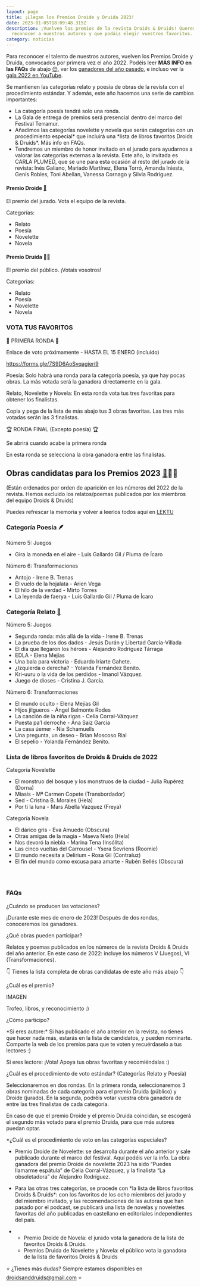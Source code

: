```yaml
---
layout: page
title: ¡Llegan los Premios Droide y Druida 2023!
date: 2023-01-05T18:09:48.315Z
description: ¡Vuelven los premios de la revista Droids & Druids! Queremos
  reconocer a nuestros autores y que podáis elegir vuestros favoritos.
category: noticias
---
```

Para reconocer el talento de nuestros autores, vuelven los Premios Droide y Druida, convocados por primera vez el año 2022. Podéi﻿s leer **MÁS INFO en las FAQs** de abajo [😊](https://emojipedia.org/es/cara-feliz-con-ojos-sonrientes/), ver los [ganadores del año pasado](https://droidsanddruids.com/noticias/2022/01/03/premios-droids-druids.html), e incluso ver la [gala 2022 en YouTube](https://www.youtube.com/watch?v=1XFcfxzIAS4). 

Se mantienen las categorías relato y poesía de obras de la revista con el procedimiento estándar. Y además, este año hacemos una serie de cambios importantes:

* La categoría poesía tendrá solo una ronda.
* La Gala de entrega de premios será presencial dentro del marco del Festival Terramur. 
* Añadimos las categorías novelette y novela que serán categorías con un procedimiento especial\* que incluirá una \*lista de libros favoritos Droids & Druids*. Más info en FAQs.
* Tendremos un miembro de honor invitado en el jurado para ayudarnos a valorar las categorías externas a la revista. Este año, la invitada es CARLA PLUMED, que se une para esta ocasión al resto del jurado de la revista: Inés Galiano, Mariado Martínez, Elena Torró, Amanda Iniesta, Genís Robles, Toni Abellan, Vanessa Cornago y Silvia Rodríguez.

#### Premio Droide [🤖](https://emojipedia.org/robot/)

El premio del jurado. Vota el equipo de la revista.

Categorías:

* Relato
* Poesía
* Novelette
* Novela

#### Premio Druida 🧙‍♀️​

El premio del público. ¡Votais vosotros!

Categorías:

* Relato
* Poesía
* Novelette
* Novela



### VOTA TUS FAVORITOS

🏅 PRIMERA RONDA 🏅

Enlace de voto próximamente - HASTA EL 15 ENERO (incluido)

https://forms.gle/7S9D6AoSvqagieri9

Poesía: Solo habrá una ronda para la categoría poesía, ya que hay pocas obras. La más votada será la ganadora directamente en la gala.

Relato, Novelette y Novela: En esta ronda vota tus tres favoritas para obtener los finalistas. 

Copia y pega de la lista de más abajo tus 3 obras favoritas. Las tres más votadas serán las 3 finalistas. 

🏆 RONDA FINAL (Excepto poesía) 🏆

Se abrirá cuando acabe la primera ronda

En esta ronda se selecciona la obra ganadora entre las finalistas.



## Obras candidatas para los Premios 2023 [🤖](https://emojipedia.org/robot/)🧙‍♀️​

(Están ordenados por orden de aparición en los números del 2022 de la revista. Hemos excluido los relatos/poemas publicados por los miembros del equipo Droids & Druids)

Puedes refrescar la memoria y volver a leerlos todos aquí en [LEKTU](https://lektu.com/e/droidsdruids/2399)

### Categoría Poesía 🪶

Número 5: Juegos

* Gira la moneda en el aire - Luis Gallardo Gil / Pluma de Ícaro

Número 6: Transformaciones

* Antojo - Irene B. Trenas
* El vuelo de la hojalata - Arien Vega
* El hilo de la verdad - Mirto Torres
* La leyenda de faerya - Luis Gallardo Gil / Pluma de Ícaro

### Categoría Relato [📇](https://emojipedia.org/card-index/)

Número 5: Juegos

* Segunda ronda: más allá de la vida - Irene B. Trenas 
* La prueba de los dos dados - Jesús Durán y Libertad García-Villada 
* El día que llegaron los héroes - Alejandro Rodríguez Tárraga 
* EDLA - Elena Mejías 
* Una bala para victoria - Eduardo Iriarte Gahete. 
* ¿Izquierda o derecha? - Yolanda Fernández Benito. 
* Kri-uuru o la vida de los perdidos - Imanol Vázquez. 
* Juego de dioses - Cristina J. García. 

Número 6: Transformaciones

* El mundo oculto - Elena Mejías Gil 
* Hijos jilgueros - Ángel Belmonte Rodes 
* La canción de la niña rigas - Celia Corral-Vázquez 
* Puesta pa’l derroche - Ana Saiz García 
* La casa úemer - Nia Schamuells 
* Una pregunta, un deseo - Brian Moscoso Rial 
* El sepelio - Yolanda Fernández Benito. 

### Lista de libros favoritos de Droids & Druids de 2022 

Categoría Novelette

* El monstruo del bosque y los monstruos de la ciudad - Julia Rupérez (Dorna)
* Miasis - Mª Carmen Copete (Transbordador)
* Sed - Cristina B. Morales (Hela)
* Por ti la luna - Mars Abella Vazquez (Freya)

Categoría Novela

* El dárico gris - Eva Amuedo (Obscura)
* Otras amigas de la magia - Maeva Nieto (Hela)
* Nos devoró la niebla - Marina Tena (Insólita)
* Las cinco vueltas del Carrousel - Ysera Sevriens (Roomie)
* El mundo necesita a Delirium - Rosa Gil (Contraluz)
* El fin del mundo como excusa para amarte - Rubén Bellés (Obscura)

###  

### FAQs

¿Cuándo se producen las votaciones?

¡Durante este mes de enero de 2023! Después de dos rondas, conoceremos los ganadores.

¿Qué obras pueden participar?

Relatos y poemas publicados en los números de la revista Droids & Druids del año anterior. En este caso de 2022: incluye los números V (Juegos), VI (Transformaciones).  

👇 Tienes la lista completa de obras candidatas de este año más abajo 👇

¿Cuál es el premio?

IMAGEN 

Trofeo, libros, y reconocimiento :) 

¿Cómo participo?

\*Si eres autore:\* Si has publicado el año anterior en la revista, no tienes que hacer nada más, estarás en la lista de candidatos, y pueden nominarte. Comparte la web de los premios para que te voten y recuérdaselo a tus lectores :) 

Si eres lectore: ¡Vota! Apoya tus obras favoritas y recomiéndalas :)

¿Cuál es el procedimiento de voto estándar? (Categorías Relato y Poesía)

Seleccionaremos en dos rondas. En la primera ronda, seleccionaremos 3 obras nominadas de cada categoría para el premio Druida (público) y Droide (jurado). En la segunda, podréis votar vuestra obra ganadora de entre las tres finalistas de cada categoría.

En caso de que el premio Droide y el premio Druida coincidan, se escogerá el segundo más votado para el premio Druida, para que más autores puedan optar.



\*¿Cuál es el procedimiento de voto en las categorías especiales?

* Premio Droide de Novelette: se desarrolla durante el año anterior y sale publicado durante el marco del festival. Aquí podéis ver la info. La obra ganadora del premio Droide de novelette 2023 ha sido “Puedes llamarme espátula” de Celia Corral-Vázquez, y la finalista “La obsoletadora” de Alejandro Rodríguez.



* Para las otras tres categorías, se procede con \*la lista de libros favoritos Droids & Druids\*: con los favoritos de los ocho miembros del jurado y del miembro invitado, y las recomendaciones de las autoras que han pasado por el podcast, se publicará una lista de novelas y novelettes favoritas del año publicadas en castellano en editoriales independientes del país.
* * Premio Droide de Novela: el jurado vota la ganadora de la lista de favoritos Droids & Druids.
  * Premios Druida de Novelette y Novela: el público vota la ganadora de la lista de favoritos Droids & Druids



⭐ ¿Tienes más dudas? Siempre estamos disponibles en droidsanddruids@gmail.com ⭐